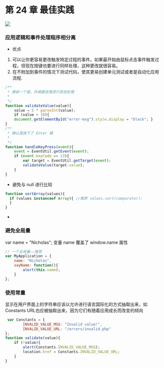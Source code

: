 
# 第 24 章 最佳实践

<img src = "https://github.com/luohong123/js-advance-program/blob/master/%E7%AC%AC%2024%20%E7%AB%A0%20%E6%9C%80%E4%BD%B3%E5%AE%9E%E8%B7%B5/image.png" />

### 应用逻辑和事件处理程序相分离
- 优点
1. 可以让你更容易更改触发特定过程的事件。如果最开始由鼠标点击事件触发过程，但现在按键也要进行同样处理，这种更改就很容易。
2. 在不附加到事件的情况下测试代码，使其更易创建单元测试或者是自动化应用流程.
```javascript
/**
 * 接收一个值，并根据该值进行其他处理
 *
 */
function validateValue(value){
    value = 5 * parseInt(value);
    if (value > 10){
    document.getElementById("error-msg").style.display = "block"; }
}
/**
 * 确认是按下了 Enter 键
 *
 */
function handleKeyPress(event){
    event = EventUtil.getEvent(event);
    if (event.keyCode == 13){
        var target = EventUtil.getTarget(event);
        validateValue(target.value);
    }
}
```

- 避免与 null 进行比较
```javascript
function sortArray(values){
  if (values instanceof Array){ //推荐 values.sort(comparator);
  } 
}
```

- 

### 避免全局量
var name = "Nicholas";
变量 name 覆盖了 window.name 属性
```javascript
// 一个全局量——推荐 
var MyApplication = { 
    name: "Nicholas",
    sayName: function(){
        alert(this.name);
    } 
};
```
### 使用常量
显示在用户界面上的字符串应该以允许进行语言国际化的方式抽取出来，如 Constants
URL也应被抽取出来，因为它们有随着应用成长而改变的倾向
```javascript
 var Constants = {
        INVALID_VALUE_MSG: "Invalid value!",
        INVALID_VALUE_URL: "/errors/invalid.php"
};
function validate(value){
    if (!value){
        alert(Constants.INVALID_VALUE_MSG);
        location.href = Constants.INVALID_VALUE_URL;
    } 
}
```
